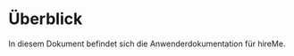 Überblick
====================

In diesem Dokument befindet sich die Anwenderdokumentation für hireMe.
